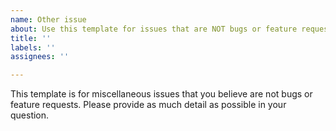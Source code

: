 ```yaml
---
name: Other issue
about: Use this template for issues that are NOT bugs or feature requests
title: ''
labels: ''
assignees: ''

---
```


This template is for miscellaneous issues that you believe are not bugs or feature requests.
Please provide as much detail as possible in your question.
